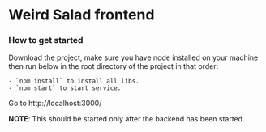 # Weird Salad frontend
### How to get started
Download the project, make sure you have node installed on your machine 
   then run below in the root directory of the project in that order:   

    - `npm install` to install all libs.
    - `npm start` to start service.

Go to http://localhost:3000/

**NOTE**: This should be started only after the backend has been started.